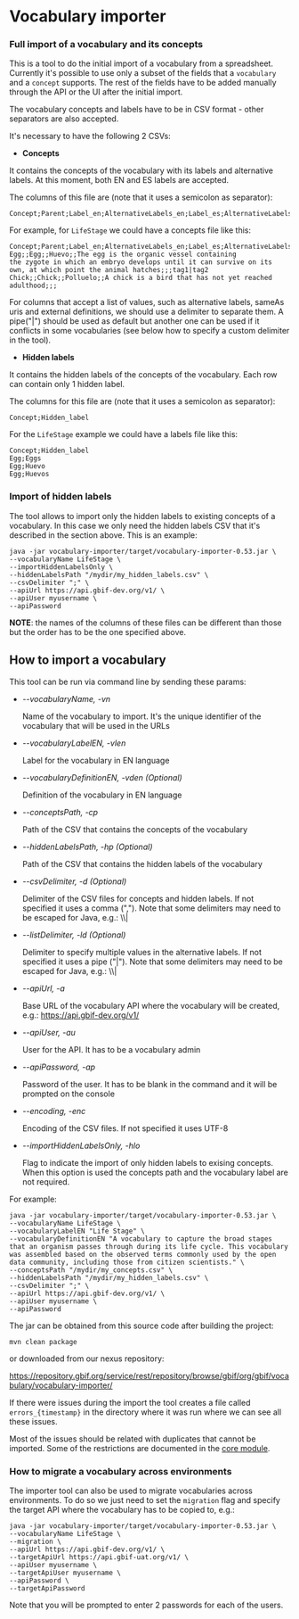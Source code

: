 # Vocabulary importer

### Full import of a vocabulary and its concepts
This is a tool to do the initial import of a vocabulary from a spreadsheet. Currently it's possible to use only a
subset of the fields that a `vocabulary` and a `concept` supports.
The rest of the fields have to be added manually through the API or the UI after the initial import.

The vocabulary concepts and labels have to be in CSV format - other separators are also accepted.

It's necessary to have the following 2 CSVs:
* **Concepts**

It contains the concepts of the vocabulary with its labels and alternative labels. At this moment, both EN and ES labels are accepted.

The columns of this file are (note that it uses a semicolon as separator):

```
Concept;Parent;Label_en;AlternativeLabels_en;Label_es;AlternativeLabels_es;Definition_en;sameAsUris;externalDefinitions;tags
```

For example, for `LifeStage` we could have a concepts file like this:

```
Concept;Parent;Label_en;AlternativeLabels_en;Label_es;AlternativeLabels_es;Definition_en;sameAsUris;externalDefinitions;tags
Egg;;Egg;;Huevo;;The egg is the organic vessel containing the zygote in which an embryo develops until it can survive on its own, at which point the animal hatches;;;tag1|tag2
Chick;;Chick;;Polluelo;;A chick is a bird that has not yet reached adulthood;;;
```

For columns that accept a list of values, such as alternative labels, sameAs uris and external definitions, we should use a delimiter to separate them.
A pipe("|") should be used as default but another one can be used if it conflicts in some vocabularies (see below how to specify a custom delimiter in the tool).

* **Hidden labels**

It contains the hidden labels of the concepts of the vocabulary. Each row can contain only 1 hidden label.

The columns for this file are (note that it uses a semicolon as separator):

```
Concept;Hidden_label
```

For the `LifeStage` example we could have a labels file like this:

```
Concept;Hidden_label
Egg;Eggs
Egg;Huevo
Egg;Huevos
```

### Import of hidden labels
The tool allows to import only the hidden labels to existing concepts of a vocabulary. In this case we only need the hidden labels
CSV that it's described in the section above. This is an example:

```
java -jar vocabulary-importer/target/vocabulary-importer-0.53.jar \
--vocabularyName LifeStage \
--importHiddenLabelsOnly \
--hiddenLabelsPath "/mydir/my_hidden_labels.csv" \
--csvDelimiter ";" \
--apiUrl https://api.gbif-dev.org/v1/ \
--apiUser myusername \
--apiPassword
```

**NOTE**: the names of the columns of these files can be different than those but the order has to be the one specified above.

## How to import a vocabulary

This tool can be run via command line by sending these params:

* *--vocabularyName, -vn*

    Name of the vocabulary to import. It's the unique identifier of the vocabulary that will be used in the URLs

* *--vocabularyLabelEN, -vlen*

    Label for the vocabulary in EN language

* *--vocabularyDefinitionEN, -vden (Optional)*

    Definition of the vocabulary in EN language

* *--conceptsPath, -cp*

    Path of the CSV that contains the concepts of the vocabulary

* *--hiddenLabelsPath, -hp (Optional)*

    Path of the CSV that contains the hidden labels of the vocabulary

* *--csvDelimiter, -d  (Optional)*

    Delimiter of the CSV files for concepts and hidden labels. If not specified it uses a comma (",").
    Note that some delimiters may need to be escaped for Java, e.g.: \\\\|

* *--listDelimiter, -ld (Optional)*

    Delimiter to specify multiple values in the alternative labels. If not specified it uses a pipe ("|").
    Note that some delimiters may need to be escaped for Java, e.g.: \\\\|

* *--apiUrl, -a*

    Base URL of the vocabulary API where the vocabulary will be created, e.g.: https://api.gbif-dev.org/v1/

* *--apiUser, -au*

    User for the API. It has to be a vocabulary admin

* *--apiPassword, -ap*

    Password of the user. It has to be blank in the command and it will be prompted on the console

* *--encoding, -enc*

    Encoding of the CSV files. If not specified it uses UTF-8

* *--importHiddenLabelsOnly, -hlo*

    Flag to indicate the import of only hidden labels to exising concepts. When this option is used the concepts path
    and the vocabulary label are not required.

For example:

```
java -jar vocabulary-importer/target/vocabulary-importer-0.53.jar \
--vocabularyName LifeStage \
--vocabularyLabelEN "Life Stage" \
--vocabularyDefinitionEN "A vocabulary to capture the broad stages that an organism passes through during its life cycle. This vocabulary was assembled based on the observed terms commonly used by the open data community, including those from citizen scientists." \
--conceptsPath "/mydir/my_concepts.csv" \
--hiddenLabelsPath "/mydir/my_hidden_labels.csv" \
--csvDelimiter ";" \
--apiUrl https://api.gbif-dev.org/v1/ \
--apiUser myusername \
--apiPassword
```

The jar can be obtained from this source code after building the project:

```
mvn clean package
```

or downloaded from our nexus repository:

https://repository.gbif.org/service/rest/repository/browse/gbif/org/gbif/vocabulary/vocabulary-importer/

If there were issues during the import the tool creates a file called `errors_{timestamp}` in the directory where it was run where we can see all these issues.

Most of the issues should be related with duplicates that cannot be imported. Some of the restrictions are documented in the [core module](https://github.com/gbif/vocabulary/blob/master/core/notes.md).

### How to migrate a vocabulary across environments

The importer tool can also be used to migrate vocabularies across environments. To do so we just need to set the `migration` flag and specify the target API
where the vocabulary has to be copied to, e.g.:

```
java -jar vocabulary-importer/target/vocabulary-importer-0.53.jar \
--vocabularyName LifeStage \
--migration \
--apiUrl https://api.gbif-dev.org/v1/ \
--targetApiUrl https://api.gbif-uat.org/v1/ \
--apiUser myusername \
--targetApiUser myusername \
--apiPassword \
--targetApiPassword
```

Note that you will be prompted to enter 2 passwords for each of the users.
